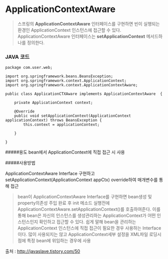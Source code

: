 # ApplicationContextAware 

 > 스프링의 **ApplicationContextAware** 인터페이스를 구현하면 빈이 실행되는 환경인 ApplicationContext 인스턴스에 접근할 수 있다.
 > ApplicationContextAware 인터페이스는 **setApplicationContext** 메서드하나를 정의한다.

### JAVA 코드

~~~
package com.user.web;

import org.springframework.beans.BeansException;
import org.springframework.context.ApplicationContext;
import org.springframework.context.ApplicationContextAware;

public class ApplicationCTXAware implements ApplicationContextAware  {
	
	private ApplicationContext context;

	@Override
	public void setApplicationContext(ApplicationContext applicationContext) throws BeansException {
		this.context = applicationContext;
		
	}

}

~~~

#####용도
bean에서 ApplicationContext에 직접 접근 시 사용
 
#####사용방법

ApplicationContextAware Interface 구현하고 setApplicationContext(ApplicationContext appCtx) override하여 매개변수를 통해 접근

 > bean이 ApplicationContextAware Interface를 구현하면 bean생성 및 property의존성 주입 완료 후 
 > init 메소드 실행전에 ApplicationContextAware.setApplicationContext()를 호출하여준다.
 > 이를 통해 bean은 자신의 인스턴스를 생성관리하는 ApplicationContext가 어떤 인스턴스인지 확인하고 접근할 수 있다.
 > 쉽게 말해 bean을 관리하는 ApplicationContext 인스턴스에 직접 접근이 필요한 경우 사용하는 Interface이다.
 > 많이 사용되지는 않고 ApplicationContext세부 설정을 XML파일 로딩시점에 특정 bean에 위임하는 경우에 사용

출처 : http://javaslave.tistory.com/50


